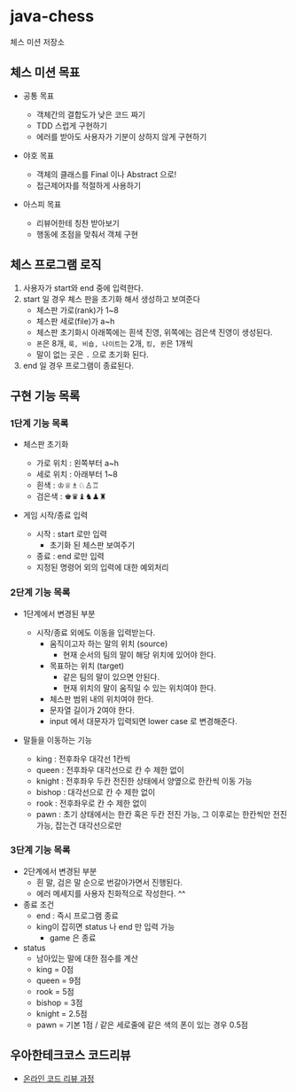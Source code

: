 # java-chess

체스 미션 저장소

## 체스 미션 목표

- 공통 목표
    - 객체간의 결합도가 낮은 코드 짜기
    - TDD 스럽게 구현하기
    - 에러를 받아도 사용자가 기분이 상하지 않게 구현하기

- 야호 목표
    - 객체의 클래스를 Final 이나 Abstract 으로!
    - 접근제어자를 적절하게 사용하기

- 아스피 목표
    - 리뷰어한테 칭찬 받아보기
    - 행동에 초점을 맞춰서 객체 구현

## 체스 프로그램 로직

1. 사용자가 start와 end 중에 입력한다.
2. start 일 경우 체스 판을 초기화 해서 생성하고 보여준다
    - 체스판 가로(rank)가 1~8
    - 체스판 세로(file)가 a~h
    - 체스판 초기화시 아래쪽에는 흰색 진영, 위쪽에는 검은색 진영이 생성된다.
    - `폰`은 8개, `룩, 비숍, 나이트`는 2개, `킹, 퀸`은 1개씩
    - 말이 없는 곳은 `.` 으로 초기화 된다.
3. end 일 경우 프로그램이 종료된다.

## 구현 기능 목록

### 1단계 기능 목록

- 체스판 초기화
    - 가로 위치 : 왼쪽부터 a~h
    - 세로 위치 : 아래부터 1~8
    - 흰색 : ♔♕♗♘♙♖
    - 검은색 : ♚♛♝♞♟♜

- 게임 시작/종료 입력
    - 시작 : start 로만 입력
        - 초기화 된 체스판 보여주기
    - 종료 : end 로만 입력
    - 지정된 명령어 외의 입력에 대한 예외처리

### 2단계 기능 목록

- 1단계에서 변경된 부분
    - 시작/종료 외에도 이동을 입력받는다.
        - 움직이고자 하는 말의 위치 (source)
            - 현재 순서의 팀의 말이 해당 위치에 있어야 한다.
        - 목표하는 위치 (target)
            - 같은 팀의 말이 있으면 안된다.
            - 현재 위치의 말이 움직일 수 있는 위치여야 한다.
        - 체스판 범위 내의 위치여야 한다.
        - 문자열 길이가 2여야 한다.
        - input 에서 대문자가 입력되면 lower case 로 변경해준다.

- 말들을 이동하는 기능
    - king : 전후좌우 대각선 1칸씩
    - queen : 전후좌우 대각선으로 칸 수 제한 없이
    - knight : 전후좌우 두칸 전진한 상태에서 양옆으로 한칸씩 이동 가능
    - bishop : 대각선으로 칸 수 제한 없이
    - rook : 전후좌우로 칸 수 제한 없이
    - pawn : 초기 상태에서는 한칸 혹은 두칸 전진 가능, 그 이후로는 한칸씩만 전진 가능, 잡는건 대각선으로만

### 3단계 기능 목록

- 2단계에서 변경된 부분
  - 흰 말, 검은 말 순으로 번갈아가면서 진행된다.
  - 에러 메세지를 사용자 친화적으로 작성한다. ^^
- 종료 조건
  - end : 즉시 프로그램 종료
  - king이 잡히면 status 나 end 만 입력 가능
    - game 은 종료
- status
  - 남아있는 말에 대한 점수를 계산
  - king = 0점
  - queen = 9점
  - rook = 5점
  - bishop = 3점
  - knight = 2.5점
  - pawn = 기본 1점 / 같은 세로줄에 같은 색의 폰이 있는 경우 0.5점

## 우아한테크코스 코드리뷰

- [온라인 코드 리뷰 과정](https://github.com/woowacourse/woowacourse-docs/blob/master/maincourse/README.md)